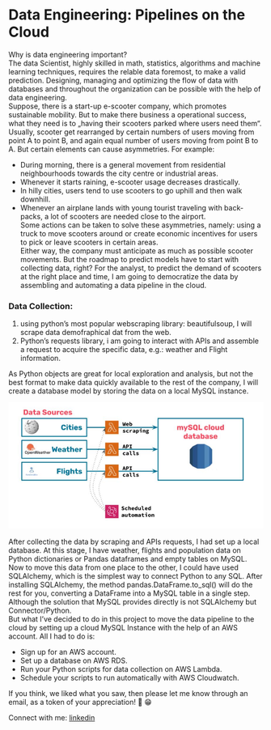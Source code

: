 # **Data Engineering: Pipelines on the Cloud**
Why is data engineering important? <br>
The data Scientist, highly skilled in math, statistics, algorithms and machine learning techniques, requires the relable data foremost, to make a valid prediction. Designing, managing and optimizing the flow of data with databases and throughout the organization can be possible with the help of data engineering. <br>
Suppose, there is a start-up e-scooter company, which promotes sustainable mobility. But to make there business a operational success, what they need is to „having their scooters parked where users need them“. <br>
Usually, scooter get rearranged by certain numbers of users moving from point A to point B, and again equal number of users moving from point B to A. But certain elements can cause asymmetries. For example: 
- During morning, there is a general movement from residential neighbourhoods towards the city centre or industrial areas.
- Whenever it starts raining, e-scooter usage decreases drastically.
- In hilly cities, users tend to use scooters to go uphill and then walk downhill.
- Whenever an airplane lands with young tourist traveling with back-packs, a lot of scooters are needed close to the airport. <br>
Some actions can be taken to solve these asymmetries, namely: using a truck to move scooters around or create economic incentives for users to pick or leave scooters in certain areas. <br>
Either way, the company must anticipate as much as possible scooter movements. But the roadmap to predict models have to start with collecting data, right? For the analyst, to predict the demand of scooters at the right place and time, I am going to democratize the data by assembling and automating a data pipeline in the cloud. 

### **Data Collection:**
1.	using python’s most popular webscraping library: beautifulsoup, I will scrape data demofraphical dat from the web.
2.	Python’s requests library, i am going to interact with APIs and assemble a request to acquire the specific data, e.g.: weather and Flight information. <br>

As Python objects are great for local exploration and analysis, but not the best format to make data quickly available to the rest of the company, I will  create a database model by storing the data on a local MySQL instance.

![](images/pipeline_architecture.JPG)

After collecting the data by scraping and APIs requests, I had set up a local database. At this stage, I have weather, flights and population data on Python dictionaries or Pandas dataframes and empty tables on MySQL. <br>
Now to move this data from one place to the other, I could have used SQLAlchemy, which is the simplest way to connect Python to any SQL. After installing SQLAlchemy, the method pandas.DataFrame.to_sql() will do the rest for you, converting a DataFrame into a MySQL table in a single step. Although the solution that MySQL provides directly is not SQLAlchemy but Connector/Python. <br>
But what I’ve decided to do in this project to move the data pipeline to the cloud by setting up a cloud MySQL Instance with the help of an AWS account. All I had to do is:
- Sign up for an AWS account.
- Set up a database on AWS RDS.
- Run your Python scripts for data collection on AWS Lambda.
- Schedule your scripts to run automatically with AWS Cloudwatch.

If you think, we liked what you saw, then please let me know through an email, as a token of your appreciation! :pray: :grin:

Connect with me:
[linkedin](https://www.linkedin.com/in/jafrin-hossain/) 
